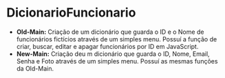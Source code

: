 # DicionarioFuncionario

- **Old-Main:** Criação de um dicionário que guarda o ID e o Nome de funcionários fictícios através de um simples menu. Possuí a função de criar, buscar, editar e apagar funcionários por ID em JavaScript.
- **New-Main:** Criação deu m dicionário que guarda o ID, Nome, Email, Senha e Foto através de um simples menu. Possuí as mesmas funções da Old-Main.
